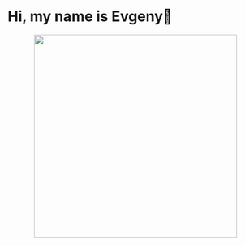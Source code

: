 #  Hi, my name is Evgeny👋
<div id="header" align="center">
  <img src="https://media0.giphy.com/media/v1.Y2lkPTc5MGI3NjExYWhhcmF1Y2dxbTZ4MGtzZ3p3a3ViN2pzN2NpMGt0em85N2w2ZDcyZSZlcD12MV9pbnRlcm5hbF9naWZfYnlfaWQmY3Q9Zw/KSSLjOjFX9JQrkjZmd/giphy.gif" width="400"/>
</div>

<!--
**Skrrt-glitch/Skrrt-glitch** is a ✨ _special_ ✨ repository because its `README.md` (this file) appears on your GitHub profile.

Here are some ideas to get you started:

- 🔭 I’m currently working on ...
- 🌱 I’m currently learning ...
- 👯 I’m looking to collaborate on ...
- 🤔 I’m looking for help with ...
- 💬 Ask me about ...
- 📫 How to reach me: ...
- 😄 Pronouns: ...
- ⚡ Fun fact: ...
-->
